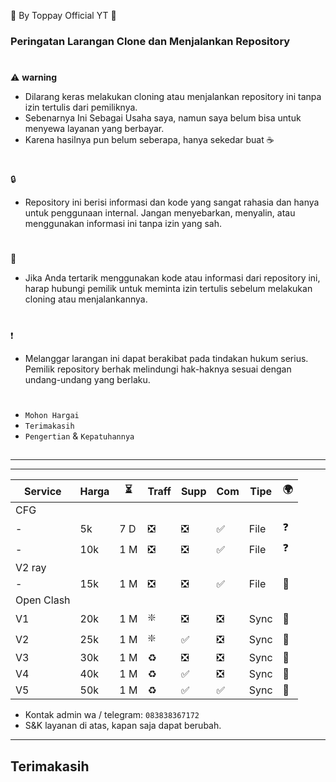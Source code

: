 🍚 By Toppay Official YT 🚀
### Peringatan Larangan Clone dan Menjalankan Repository
#
⚠️ **warning**
- Dilarang keras melakukan cloning atau menjalankan repository ini tanpa izin tertulis dari pemiliknya.
- Sebenarnya Ini Sebagai Usaha saya, namun saya belum bisa untuk menyewa layanan yang berbayar.
- Karena hasilnya pun belum seberapa, hanya sekedar buat ☕
#
🔒
- Repository ini berisi informasi dan kode yang sangat rahasia dan hanya untuk penggunaan internal. Jangan menyebarkan, menyalin, atau menggunakan informasi ini tanpa izin yang sah.
#
📩
- Jika Anda tertarik menggunakan kode atau informasi dari repository ini, harap hubungi pemilik untuk meminta izin tertulis sebelum melakukan cloning atau menjalankannya.
#
❗
- Melanggar larangan ini dapat berakibat pada tindakan hukum serius. Pemilik repository berhak melindungi hak-haknya sesuai dengan undang-undang yang berlaku.
#
- `Mohon Hargai`
- `Terimakasih`
- `Pengertian` & `Kepatuhannya`

##

---

---

| Service| Harga   |  ⏳  | Traff | Supp  | Com | Tipe | 🌍 |
| ------ | ------- | ---- | ----  | ----- | --- | ---- | -- |
| CFG|
| -      | 5k  | 7 D | ❎ | ❎ | ✅ | File | ❓ |
| -      | 10k | 1 M | ❎ | ❎ | ✅ | File | ❓ |
| V2 ray |
| -      | 15k | 1 M | ❎ | ❎ | ✅ | File | 🥰 |
| Open Clash |
| V1     | 20k | 1 M | ❇️ | ❎ | ❎ | Sync | 🥰 |
| V2     | 25k | 1 M | ❇️ | ✅ | ❎ | Sync | 🥰 |
| V3     | 30k | 1 M | ♻️ | ❎ | ❎ | Sync | 🥰 |
| V4     | 40k | 1 M | ♻️ | ✅ | ❎ | Sync | 🥰 |
| V5     | 50k | 1 M | ♻️ | ✅ | ✅ | Sync | 🥰 |

- Kontak admin wa / telegram: `083838367172`
- S&K
 layanan di atas, kapan saja dapat berubah.

---

##
## Terimakasih